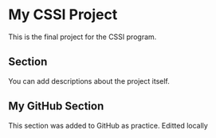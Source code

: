 # My CSSI Project

This is the final project for the CSSI program. 

## Section

You can add descriptions about the project itself.


## My GitHub Section

This section was added to GitHub as practice. Editted locally
